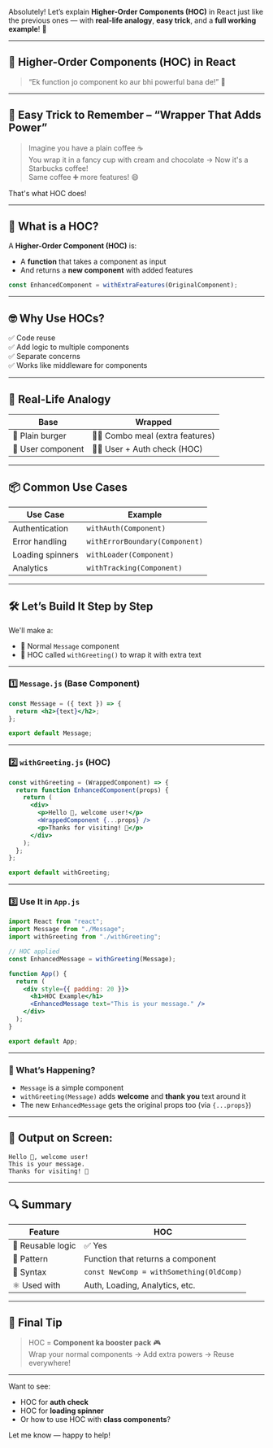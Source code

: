 Absolutely! Let’s explain **Higher-Order Components (HOC)** in React just like the previous ones — with **real-life analogy**, **easy trick**, and a **full working example**! 🎯

---

## 🔁 **Higher-Order Components (HOC) in React**

> “Ek function jo component ko aur bhi powerful bana de!” 💪

---

## 🎯 Easy Trick to Remember – **“Wrapper That Adds Power”**

> Imagine you have a plain coffee ☕  
> You wrap it in a fancy cup with cream and chocolate → Now it's a Starbucks coffee!  
> Same coffee ➕ more features! 😄

That's what HOC does!

---

## 🧠 What is a HOC?

A **Higher-Order Component (HOC)** is:

- A **function** that takes a component as input
- And returns a **new component** with added features

```js
const EnhancedComponent = withExtraFeatures(OriginalComponent);
```

---

## 🤓 Why Use HOCs?

✅ Code reuse  
✅ Add logic to multiple components  
✅ Separate concerns  
✅ Works like middleware for components

---

## 🔄 Real-Life Analogy

| Base              | Wrapped                          |
| ----------------- | -------------------------------- |
| 🍔 Plain burger   | 🍔🍟 Combo meal (extra features) |
| 🧑 User component | 👮‍♂️ User + Auth check (HOC)       |

---

## 📦 Common Use Cases

| Use Case         | Example                        |
| ---------------- | ------------------------------ |
| Authentication   | `withAuth(Component)`          |
| Error handling   | `withErrorBoundary(Component)` |
| Loading spinners | `withLoader(Component)`        |
| Analytics        | `withTracking(Component)`      |

---

## 🛠 Let’s Build It Step by Step

We'll make a:

- 🎁 Normal `Message` component
- 🔁 HOC called `withGreeting()` to wrap it with extra text

---

### 1️⃣ `Message.js` (Base Component)

```jsx
const Message = ({ text }) => {
  return <h2>{text}</h2>;
};

export default Message;
```

---

### 2️⃣ `withGreeting.js` (HOC)

```jsx
const withGreeting = (WrappedComponent) => {
  return function EnhancedComponent(props) {
    return (
      <div>
        <p>Hello 👋, welcome user!</p>
        <WrappedComponent {...props} />
        <p>Thanks for visiting! 🎉</p>
      </div>
    );
  };
};

export default withGreeting;
```

---

### 3️⃣ Use It in `App.js`

```jsx
import React from "react";
import Message from "./Message";
import withGreeting from "./withGreeting";

// HOC applied
const EnhancedMessage = withGreeting(Message);

function App() {
  return (
    <div style={{ padding: 20 }}>
      <h1>HOC Example</h1>
      <EnhancedMessage text="This is your message." />
    </div>
  );
}

export default App;
```

---

### 🧠 What’s Happening?

- `Message` is a simple component
- `withGreeting(Message)` adds **welcome** and **thank you** text around it
- The new `EnhancedMessage` gets the original props too (via `{...props}`)

---

## 🧾 Output on Screen:

```
Hello 👋, welcome user!
This is your message.
Thanks for visiting! 🎉
```

---

## 🔍 Summary

| Feature           | HOC                                      |
| ----------------- | ---------------------------------------- |
| 🔁 Reusable logic | ✅ Yes                                   |
| 🧠 Pattern        | Function that returns a component        |
| 🧩 Syntax         | `const NewComp = withSomething(OldComp)` |
| ⚛ Used with       | Auth, Loading, Analytics, etc.           |

---

## 🎉 Final Tip

> HOC = **Component ka booster pack** 🎮  
> Wrap your normal components → Add extra powers → Reuse everywhere!

---

Want to see:

- HOC for **auth check**
- HOC for **loading spinner**
- Or how to use HOC with **class components**?

Let me know — happy to help!
